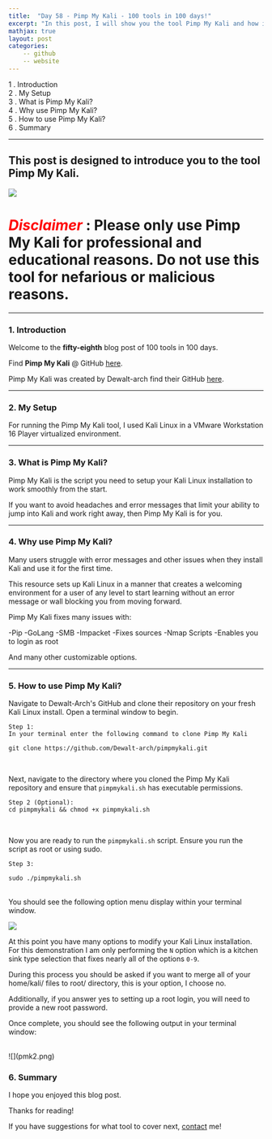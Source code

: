 ```yaml
---
title:  "Day 58 - Pimp My Kali - 100 tools in 100 days!"
excerpt: "In this post, I will show you the tool Pimp My Kali and how it works."
mathjax: true
layout: post
categories:
    -- github
    -- website
---
```


1 . Introduction
<br>
2 . My Setup
<br>
3 . What is Pimp My Kali?
<br>
4 . Why use Pimp My Kali?
<br>
5 . How to use Pimp My Kali?
<br>
6 . Summary

---

## This post is designed to introduce you to the tool Pimp My Kali.

![](https://camo.githubusercontent.com/1d5ddb43a1255fc676811db26ae14b892abca53a751bdb73a393df7f08b51644/68747470733a2f2f692e706f7374696d672e63632f51643956435272642f706d6b313332746b61622e706e67)

# <span style="color:red">***Disclaimer***</span> : **Please only use Pimp My Kali for professional and educational reasons. Do not use this tool for nefarious or malicious reasons.**

---

### 1. **Introduction**

Welcome to the **fifty-eighth** blog post of 100 tools in 100 days.<br> 

Find **Pimp My Kali** @ GitHub [here](https://github.com/Dewalt-arch/pimpmykali).

Pimp My Kali was created by Dewalt-arch find their GitHub [here](https://github.com/Dewalt-arch).


---

### 2. **My Setup**

For running the Pimp My Kali tool, I used Kali Linux in a VMware Workstation 16 Player virtualized environment.

---

### 3. **What is Pimp My Kali?**

Pimp My Kali is the script you need to setup your Kali Linux installation to work smoothly from the start.

If you want to avoid headaches and error messages that limit your ability to jump into Kali and work right away, then Pimp My Kali is for you. 


---

### 4. **Why use Pimp My Kali?**

Many users struggle with error messages and other issues when they install Kali and use it for the first time. 

This resource sets up Kali Linux in a manner that creates a welcoming environment for a user of any level to start learning without an error message or wall blocking you from moving forward. 

Pimp My Kali fixes many issues with:

-Pip
-GoLang
-SMB
-Impacket
-Fixes sources
-Nmap Scripts
-Enables you to login as root

And many other customizable options.

---

### 5. **How to use Pimp My Kali?**

Navigate to Dewalt-Arch's GitHub and clone their repository on your fresh Kali Linux install. Open a terminal window to begin.

    Step 1:
    In your terminal enter the following command to clone Pimp My Kali

    git clone https://github.com/Dewalt-arch/pimpmykali.git

<br>

Next, navigate to the directory where you cloned the Pimp My Kali repository and ensure that `pimpmykali.sh` has executable permissions.
    
    Step 2 (Optional):
    cd pimpmykali && chmod +x pimpmykali.sh

<br> 

Now you are ready to run the `pimpmykali.sh` script. Ensure you run the script as root or using sudo.

    Step 3:
    
    sudo ./pimpmykali.sh

<br>
You should see the following option menu display within your terminal window. 

![](pmk1.png)

At this point you have many options to modify your Kali Linux installation. For this demonstration I am only performing the `N` option which is a kitchen sink type selection that fixes nearly all of the options `0-9`.

During this process you should be asked if you want to merge all of your home/kali/ files to root/ directory, this is your option, I choose no. 

Additionally, if you answer yes to setting up a root login, you will need to provide a new root password. 

Once complete, you should see the following output in your terminal window:

<br>
![](pmk2.png)


### 6. **Summary**


I hope you enjoyed this blog post.

Thanks for reading!<br>

If you have suggestions for what tool to cover next, [contact](mailto:matthew.o.mccorkle@gmail.com) me!
